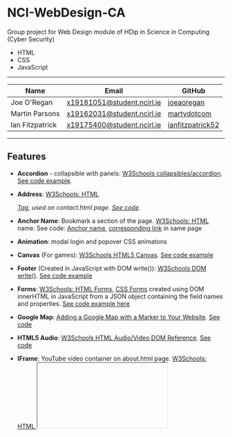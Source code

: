 # NCI-WebDesign-CA

Group project for Web Design module of HDip in Science in Computing (Cyber Security)

* HTML
* CSS
* JavaScript

---

Name | Email | GitHub
--- | --- | ---
Joe O'Regan | x19181051@student.ncirl.ie | [joeaoregan](https://github.com/joeaoregan)
Martin Parsons | x19162031@student.ncirl.ie | [martydotcom](https://github.com/martydotcom)
Ian Fitzpatrick | x19175400@student.ncirl.ie | [ianfitzpatrick52](https://github.com/ianfitzpatrick52)

---

## Features

* **Accordion** - collapsible with panels: [W3Schools collapsibles/accordion](https://www.w3schools.com/howto/howto_js_accordion.asp). [See code example](https://github.com/joeaoregan/NCI-WebDesign-CA/blob/3d1e4809410300685c4cc9fb748b155917eaa6ae/antibody.html#L156-L213).
* **Address**: [W3Schools: HTML <address> Tag](https://www.w3schools.com/tags/tag_address.asp), used on contact.html page. [See code](https://github.com/joeaoregan/NCI-WebDesign-CA/blob/3d1e4809410300685c4cc9fb748b155917eaa6ae/contact.html#L53-L65).
* **Anchor Name**: Bookmark a section of the page. [W3Schools: HTML <a> name](https://www.w3schools.com/tags/att_a_name.asp). See code: [Anchor name](https://github.com/joeaoregan/NCI-WebDesign-CA/blob/3f97dd3712e9a535f1f36efe04e8f0793c6d4c24/index.html#L36), [corresponding link](https://github.com/joeaoregan/NCI-WebDesign-CA/blob/3f97dd3712e9a535f1f36efe04e8f0793c6d4c24/index.html#L274-L277) in same page
* **Animation**: modal login and popover CSS animatons
* **Canvas** (For games): [W3Schools HTML5 Canvas](https://www.w3schools.com/html/html5_canvas.asp). [See code example](https://github.com/joeaoregan/NCI-WebDesign-CA/blob/3d1e4809410300685c4cc9fb748b155917eaa6ae/antibody.html#L71)
* **Footer** (Created in JavaScript with DOM write()): [W3Schools DOM write()](https://www.w3schools.com/jsref/met_doc_write.asp). [See code example](https://github.com/joeaoregan/NCI-WebDesign-CA/blob/3d1e4809410300685c4cc9fb748b155917eaa6ae/scripts/footer.js#L10-L52)
* **Forms**: [W3Schools: HTML Forms](https://www.w3schools.com/html/html_forms.asp), [CSS Forms](https://www.w3schools.com/css/css_form.asp) created using DOM innerHTML in JavaScript from a JSON object containing the field names and properties. [See code example here](https://github.com/joeaoregan/NCI-WebDesign-CA/blob/3d1e4809410300685c4cc9fb748b155917eaa6ae/scripts/register.js#L12-L186)
* **Google Map**: [Adding a Google Map with a Marker to Your Website](https://developers.google.com/maps/documentation/javascript/adding-a-google-map). [See code](https://github.com/joeaoregan/NCI-WebDesign-CA/blob/3d1e4809410300685c4cc9fb748b155917eaa6ae/scripts/map.js#L8-L23)
* **HTML5 Audio**: [W3Schools HTML Audio/Video DOM Reference](https://www.w3schools.com/tags/ref_av_dom.asp). [See code](https://github.com/joeaoregan/NCI-WebDesign-CA/blob/3d1e4809410300685c4cc9fb748b155917eaa6ae/scripts/music.js#L8-L180)
* **IFrame**: YouTube video container on about.html page. [W3Schools: HTML <iframe> tag](https://www.w3schools.com/tags/tag_iframe.asp). [See code](https://github.com/joeaoregan/NCI-WebDesign-CA/blob/730d979a4948ede2e7f042befe31556b5b3edcd5/about.html#L48-L52)
* **JavaScript Games**
  - **Antibody**: Ported from [C++ 3rd-year college project](https://github.com/joeaoregan/LIT-Yr3-Project-Antibody) to JavaScript for this project
    * High Scores saved as JSON in local storage: [W3Schools localStorage](https://www.w3schools.com/jsref/prop_win_localstorage.asp), [theshravan.net](https://theshravan.net/blog/
    * Includes mobile controller
    * Original game
    * Original soundtrack (Audio tracks mostly created for previous college game projects)
    * Rotating objects: [W3Schools game rotation](https://www.w3schools.com/graphics/game_rotation.asp)
    * Timer (setInterval()): [W3Schools setInterval()](https://www.w3schools.com/jsref/met_win_setinterval.asp)storing-json-objects-in-html5-local-storage/)
  - **Flappy Bird**: Original version here: and added:
    * Changed resolution to match other games
    * Levels of difficulty (increases/decreases game between pipes)
    * Save and display high scores
  - **Space Invaders**: [Original version by ARTsinn here](http://jsfiddle.net/ARTsinn/GgxjY/), and added:
    * Heads-Up Display: Display level, score, alien count, shooting accuracy using [W3Schools canvas rect (border)](https://www.w3schools.com/tags/canvas_rect.asp), 
    * Increased screen and sprite size
    * Mothership and bonus effect and points
    * Save and display high score
    * Shooting accuracy calculated
    * Sound effects (With on/off toggle button)
* **JSON**: Used to store and load highscores, and create form html. [W3Schools: JavaScript JSON](https://www.w3schools.com/js/js_json.asp), [JSON Objects](https://www.w3schools.com/js/js_json_objects.asp). See code: [menu elements](https://github.com/joeaoregan/NCI-WebDesign-CA/blob/3d1e4809410300685c4cc9fb748b155917eaa6ae/scripts/menu.js#L12-L54), [form fields](https://github.com/joeaoregan/NCI-WebDesign-CA/blob/3d1e4809410300685c4cc9fb748b155917eaa6ae/scripts/register.js#L15-L29), [displaying high-scores on home page](https://github.com/joeaoregan/NCI-WebDesign-CA/blob/3d1e4809410300685c4cc9fb748b155917eaa6ae/scripts/high-scores.js#L7-L22), [Antibody saving player details](https://github.com/joeaoregan/NCI-WebDesign-CA/blob/3d1e4809410300685c4cc9fb748b155917eaa6ae/game-antibody/laser.js#L47), [Antibody get player details](https://github.com/joeaoregan/NCI-WebDesign-CA/blob/3d1e4809410300685c4cc9fb748b155917eaa6ae/game-antibody/game.js#L46)
* **Mailto**: [W3Schools: HTML <address> Tag](https://www.w3schools.com/tags/tryit.asp?filename=tryhtml_link_mailto). [See code](https://github.com/joeaoregan/NCI-WebDesign-CA/blob/3d1e4809410300685c4cc9fb748b155917eaa6ae/contact.html#L68-L91)
* **Menu/Navigation bar**: [W3Schools CSS navigation bar](https://www.w3schools.com/css/css_navbar.asp), created in JavaScript with [DOM innerHTML Property](https://www.w3schools.com/jsref/prop_html_innerhtml.asp). See Code [HTML](https://github.com/joeaoregan/NCI-WebDesign-CA/blob/3d1e4809410300685c4cc9fb748b155917eaa6ae/index.html#L38-L42), [JS](https://github.com/joeaoregan/NCI-WebDesign-CA/blob/3d1e4809410300685c4cc9fb748b155917eaa6ae/scripts/menu.js#L58-L81)
* **Modal Login Form**: [W3Schools: Login Form](https://www.w3schools.com/html/html5_svg.asp). See code [HTML](https://github.com/joeaoregan/NCI-WebDesign-CA/blob/3d1e4809410300685c4cc9fb748b155917eaa6ae/index.html#L86-L118), [CSS](https://github.com/joeaoregan/NCI-WebDesign-CA/blob/3d1e4809410300685c4cc9fb748b155917eaa6ae/css/login.css#L9-L111)
* **Music Player** (On game pages). See code: [HTML](https://github.com/joeaoregan/NCI-WebDesign-CA/blob/3d1e4809410300685c4cc9fb748b155917eaa6ae/antibody.html#L123-L134), [JS](https://github.com/joeaoregan/NCI-WebDesign-CA/blob/3d1e4809410300685c4cc9fb748b155917eaa6ae/scripts/music.js#L8-L180)
  - [Play](https://github.com/joeaoregan/NCI-WebDesign-CA/blob/3d1e4809410300685c4cc9fb748b155917eaa6ae/scripts/music.js#L37-L67)/[Pause](https://github.com/joeaoregan/NCI-WebDesign-CA/blob/3d1e4809410300685c4cc9fb748b155917eaa6ae/scripts/music.js#L69-L76)
  - Skip [forwards](https://github.com/joeaoregan/NCI-WebDesign-CA/blob/3d1e4809410300685c4cc9fb748b155917eaa6ae/scripts/music.js#L135-L150)/[backwards](https://github.com/joeaoregan/NCI-WebDesign-CA/blob/3d1e4809410300685c4cc9fb748b155917eaa6ae/scripts/music.js#L153-L166)
  - [Fast forward](https://github.com/joeaoregan/NCI-WebDesign-CA/blob/3d1e4809410300685c4cc9fb748b155917eaa6ae/scripts/music.js#L114-L123)/[rewind](https://github.com/joeaoregan/NCI-WebDesign-CA/blob/3d1e4809410300685c4cc9fb748b155917eaa6ae/scripts/music.js#L125-L133)
  - [Play random track](https://github.com/joeaoregan/NCI-WebDesign-CA/blob/3d1e4809410300685c4cc9fb748b155917eaa6ae/scripts/music.js#L168-L180)

* **Polaroid image effect**: [Pen By Wanderson](https://codepen.io/Wandersonsc/pen/RMerRy), [W3Schools tutorial](https://www.w3schools.com/css/css3_images.asp), and [Zurb](https://zurb.com/playground/css3-polaroids). See Code [HTML](https://github.com/joeaoregan/NCI-WebDesign-CA/blob/3d1e4809410300685c4cc9fb748b155917eaa6ae/index.html#L131-L154), [CSS](https://github.com/joeaoregan/NCI-WebDesign-CA/blob/3d1e4809410300685c4cc9fb748b155917eaa6ae/css/style.css#L587-L686)
* **Popups**: [W3schools tutorial](https://www.w3schools.com/howto/howto_js_popup.asp), [W3Schools CSS animation](https://www.w3schools.com/css/css3_animations.asp). See Code [HTML](https://github.com/joeaoregan/NCI-WebDesign-CA/blob/3d1e4809410300685c4cc9fb748b155917eaa6ae/antibody.html#L54-L70), [CSS](https://github.com/joeaoregan/NCI-WebDesign-CA/blob/3d1e4809410300685c4cc9fb748b155917eaa6ae/css/popup.css#L9-L130)
  - Displays at [top](https://github.com/joeaoregan/NCI-WebDesign-CA/blob/3d1e4809410300685c4cc9fb748b155917eaa6ae/antibody.html#L119-L136) and [bottom](https://github.com/joeaoregan/NCI-WebDesign-CA/blob/3d1e4809410300685c4cc9fb748b155917eaa6ae/antibody.html#L54-L70) of info icons (Antibody game page)
* **Responsive Design**: [W3Schools responsive web design](https://www.w3schools.com/css/css_rwd_intro.asp). See Code: [CSS](https://github.com/joeaoregan/NCI-WebDesign-CA/blob/3d1e4809410300685c4cc9fb748b155917eaa6ae/css/style.css#L347-L427)
* **Social Media Icons**: [W3Schools: How TO - Social Media Buttons](https://www.w3schools.com/howto/howto_css_social_media_buttons.asp). See Code: [CSS](https://github.com/joeaoregan/NCI-WebDesign-CA/blob/3d1e4809410300685c4cc9fb748b155917eaa6ae/css/style.css#L465-L487), [HTML/JS](https://github.com/joeaoregan/NCI-WebDesign-CA/blob/3d1e4809410300685c4cc9fb748b155917eaa6ae/scripts/footer.js#L28-L39)
* **Scalable Vector Graphics (SVG)** - Space Invader Alien: [W3Schools: HTML5 SVG](https://www.w3schools.com/html/html5_svg.asp). See code: [Footer HTML/JS](https://github.com/joeaoregan/NCI-WebDesign-CA/blob/3d1e4809410300685c4cc9fb748b155917eaa6ae/scripts/footer.js#L41-L52), [Modal Login HTML](https://github.com/joeaoregan/NCI-WebDesign-CA/blob/3d1e4809410300685c4cc9fb748b155917eaa6ae/index.html#L90-L95)
* **YouTube Videos**: Antibody trailer from third-year project. [W3Schools](https://www.w3schools.com/html/html_youtube.asp). [See Code](https://github.com/joeaoregan/NCI-WebDesign-CA/blob/730d979a4948ede2e7f042befe31556b5b3edcd5/about.html#L48-L52)

---

## Links

* [Live Web Page](http://wdtest2019jim.gearhostpreview.com/index.html) using [GearHost Local Git Deploy](https://www.gearhost.com/documentation/git-deploy-your-application)
* [Project Spec](https://github.com/joeaoregan/NCI-WebDesign-CA/wiki/Project-Spec)